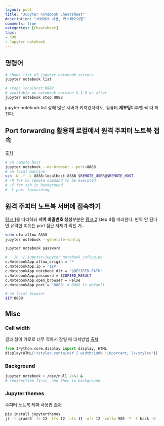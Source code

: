 ```yaml
---
layout: post
title: "Jupyter notebook Cheatsheet"
description: "서버에서 사용, 커스터마이징"
comments: true
categories: [Cheatsheet]
tags:
- 서버
- Jupyter notebook
---
```


## 명령어

```bash
# shows list of jupyter notebook servers
jupyter notebook list

# stops localhost:8888
# available on notebook version 5.1.0 or after
jupyter notebook stop 8888
```

jupyter notebook list 상에 많은 서버가 켜져있더라도, 컴퓨터 **재부팅**이후엔 싹 다 꺼진다. 



## Port forwarding 활용해 로컬에서 원격 주피터 노트북 접속

[출처](https://coderwall.com/p/ohk6cg/remote-access-to-ipython-notebooks-via-ssh)

```bash
# on remote host
jupyter notebook --no-browser --port=8889
# on local machine
ssh -N -f -L 8888:localhost:8888 $REMOTE_USER@$REMOTE_HOST
# -N for no remote command to be executed
# -f for ssh in background
# -L port forwarding
```



## 원격 주피터 노트북 서버에 접속하기

[링크 1](https://light-tree.tistory.com/111)를 따라하되 **서버 비밀번호 생성**부분은 [링크 2](https://stackoverflow.com/questions/42848130/why-i-cant-access-remote-jupyter-notebook-server) step 4를 따라한다. 만약 안 된다면 유력한 이유는 port 접근 자체가 막힌 거..

```bash
sudo ufw allow 8888
jupyter notebook --generate-config
```

```bash
jupyter notebook password
```

```bash
#	in ~/.jupyter/jupyter_notebook_cofing.py
c.NotebookApp.allow_origin = '*'
c.NotebookApp.ip = '$IP'
c.NotebookApp.notebook_dir = '$DESIRED_PATH'
c.NotebookApp.password = $COPIED_RESULT
c.NotebookApp.open_browser = False
c.NotebookApp.port = '8888' # 8888 is default
```

```bash
# on local browser
$IP:8888 
```



## Misc

### Cell width

결과 창이 가로로 너무 작아서 잘릴 때 대처방법 [출처](https://stackoverflow.com/a/34058270)

```python
from IPython.core.display import display, HTML
display(HTML("<style>.container { width:100% !important; }</style>"))
```



### Background

```bash
jupyter notebook > /dev/null 2>&1 &
# redirection first, and then to background
```



### Jupyter themes

주피터 노트북 테마 사용법 [출처](https://pinkwink.kr/1120)

```bash
pip install jupyterthemes
jt -t grade3 -fs 12 -tfs 12 -nfs 11 -ofs 12 -cellw 980 -T -f hack -N
```


